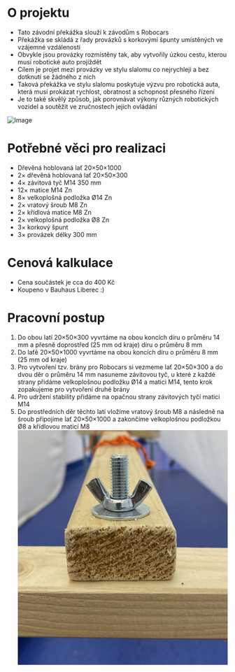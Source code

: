 # O projektu
* Tato závodní překážka slouží k závodům s Robocars
* Překážka se skládá z řady provázků s korkovými špunty umístěných ve vzájemné vzdálenosti
* Obvykle jsou provázky rozmístěny tak, aby vytvořily úzkou cestu, kterou musí robotické auto projíždět
* Cílem je projet mezi provázky ve stylu slalomu co nejrychleji a bez dotknutí se žádného z nich
* Taková překážka ve stylu slalomu poskytuje výzvu pro robotická auta, která musí prokázat rychlost, obratnost a schopnost přesného řízení
* Je to také skvělý způsob, jak porovnávat výkony různých robotických vozidel a soutěžit ve zručnostech jejich ovládání

<img src="https://github.com/pslib-cz/2022-p2a-mme-pppp-dankolar69/blob/main/Model.jpeg" alt="Image" width="720">

# Potřebné věci pro realizaci
* Dřevěná hoblovaná lať 20×50×1000
* 2× dřevěná hoblovaná lať 20×50×300
* 4× závitová tyč M14 350 mm
* 12× matice M14 Zn
* 8× velkoplošná podložka Ø14 Zn
* 2× vratový šroub M8 Zn
* 2× křídlová matice M8 Zn
* 2× velkoplošná podložka Ø8 Zn
* 3× korkový špunt
* 3× provázek délky 300 mm
# Cenová kalkulace
* Cena součástek je cca do 400 Kč
* Koupeno v Bauhaus Liberec :)
# Pracovní postup
1. Do obou latí 20×50×300 vyvrtáme na obou koncích díru o průměru 14 mm a přesně doprostřed (25 mm od kraje) díru o průměru 8 mm
2. Do laťě 20×50×1000 vyvrtáme na obou koncích díru o průměru 8 mm (25 mm od kraje)
3. Pro vytvoření tzv. brány pro Robocars si vezmeme lať 20×50×300 a do dvou děr o průměru 14 mm nasuneme závitovou tyč, u které z každé strany přidáme velkoplošnou podložku Ø14 a matici M14, tento krok zopakujeme pro vytvoření druhé brány
4. Pro udržení stability přidáme na opačnou strany závitových tyčí matici M14
5. Do prostředních děr těchto latí vložíme vratový šroub M8 a následně na šroub připojíme lať 20×50×1000 a zakončíme velkoplošnou podložkou Ø8 a křídlovou maticí M8
![Assembled](https://github.com/pslib-cz/2022-p2a-mme-pppp-dankolar69/blob/main/Manual%20Images/IMG_1879.jpg)
